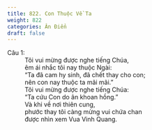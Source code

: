```yaml
---
title: 822. Con Thuộc Về Ta
weight: 822
categories: Ân Điển
draft: false
---
```

<dl><dt>Câu 1:</dt><dd data-verse="1">Tôi vui mừng được nghe tiếng Chúa, <br/>êm ái nhắc tôi nay thuộc Ngài: <br/>“Ta đã cam hy sinh, đã chết thay cho con; <br/>nên con nay thuộc ta mãi mãi.” <br/>Tôi vui mừng được nghe tiếng Chúa: <br/>“Ta cứu Con do ân khoan hồng.” <br/>Và khi về nơi thiên cung, <br/>phước thay tôi càng mừng vui chứa chan <br/>được nhìn xem Vua Vinh Quang. </dd></dl>